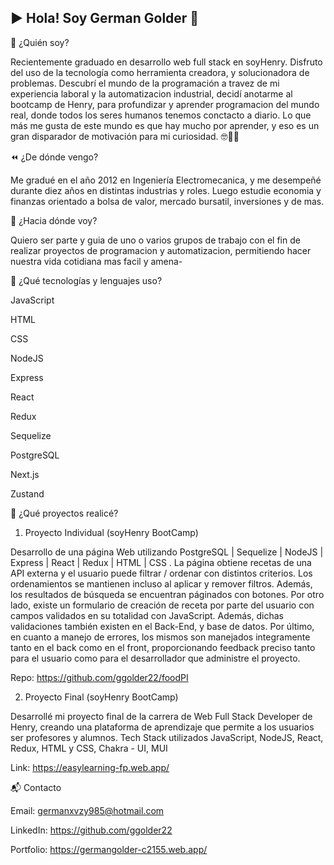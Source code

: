 ▶️ Hola! Soy German Golder 🙂
--------------------------------------
👋 ¿Quién soy?

Recientemente graduado en desarrollo web full stack en soyHenry. Disfruto del uso de la tecnología como herramienta creadora, y solucionadora de problemas. Descubrí el mundo de la programación a travez de mi experiencia laboral y la automatizacion industrial, decidí anotarme al bootcamp de Henry, para profundizar y aprender programacion del mundo real, donde todos los seres humanos tenemos conctacto a diario. 
Lo que más me gusta de este mundo es que hay mucho por aprender, y eso es un gran disparador de motivación para mi curiosidad. 🤓🧠🚀

⏪ ¿De dónde vengo?

Me gradué en el año 2012 en Ingeniería Electromecanica, y me desempeñé durante diez años en distintas industrias y roles. Luego estudie economia y finanzas orientado a bolsa de valor, mercado bursatil, inversiones y de mas.

🔭 ¿Hacia dónde voy?

Quiero ser parte y guia de uno o varios grupos de trabajo con el fin de realizar proyectos de programacion y automatizacion, permitiendo hacer nuestra vida cotidiana mas facil y amena- 

🧰 ¿Qué tecnologías y lenguajes uso?

JavaScript

HTML

CSS

NodeJS

Express

React

Redux

Sequelize

PostgreSQL

Next.js

Zustand

📂 ¿Qué proyectos realicé?

1. Proyecto Individual (soyHenry BootCamp)

Desarrollo de una página Web utilizando PostgreSQL | Sequelize | NodeJS | Express | React | Redux | HTML | CSS . La página obtiene recetas de una API externa y el usuario puede filtrar / ordenar con distintos criterios. 
Los ordenamientos se mantienen incluso al aplicar y remover filtros. Además, los resultados de búsqueda se encuentran páginados con botones. Por otro lado, existe un formulario de creación de receta por parte del usuario con campos validados en su totalidad con JavaScript. Además, dichas validaciones también existen en el Back-End, y base de datos. Por último, en cuanto a manejo de errores, los mismos son manejados integramente tanto en el back como en el front, proporcionando feedback preciso tanto para el usuario como para el desarrollador que administre el proyecto.

Repo: https://github.com/ggolder22/foodPI

2. Proyecto Final (soyHenry BootCamp)

Desarrollé mi proyecto final de la carrera de Web Full Stack Developer de Henry, creando una plataforma de aprendizaje que permite a los usuarios ser profesores y alumnos. Tech Stack utilizados JavaScript, NodeJS, React, Redux, HTML y CSS, Chakra - UI, MUI 


Link: https://easylearning-fp.web.app/

📬 Contacto

Email: germanxvzy985@hotmail.com

LinkedIn: https://github.com/ggolder22

Portfolio: https://germangolder-c2155.web.app/

